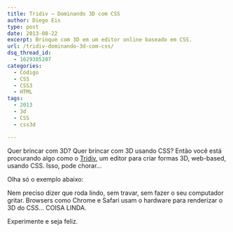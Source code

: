 ```yaml
---
title: Tridiv – Dominando 3D com CSS
author: Diego Eis
type: post
date: 2013-08-22
excerpt: Brinque com 3D em um editor online baseado em CSS.
url: /tridiv-dominando-3d-com-css/
dsq_thread_id:
  - 1629385207
categories:
  - Código
  - CSS
  - CSS3
  - HTML
tags:
  - 2013
  - 3d
  - CSS
  - css3d

---
```

Quer brincar com 3D? Quer brincar com 3D usando CSS? Então você está procurando algo como o [Tridiv][1], um editor para criar formas 3D, web-based, usando CSS. Isso, pode chorar&#8230; 

Olha só o exemplo abaixo:
  




Nem preciso dizer que roda lindo, sem travar, sem fazer o seu computador gritar. Browsers como Chrome e Safari usam o hardware para renderizar o 3D do CSS&#8230; COISA LINDA.

Experimente e seja feliz.

 [1]: http://tridiv.com